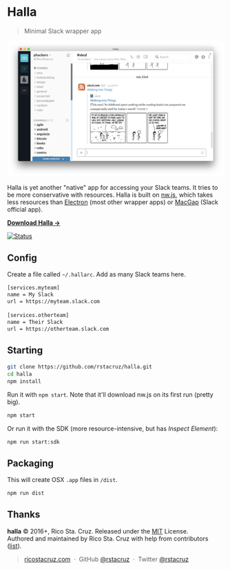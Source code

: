 # Halla

> Minimal Slack wrapper app

![](docs/images/screenshot.png)

Halla is yet another "native" app for accessing your Slack teams. It tries to be more conservative with resources. Halla is built on [nw.js], which takes less resources than [Electron][] (most other wrapper apps) or [MacGap][] (Slack official app).

**[Download Halla →](https://github.com/rstacruz/halla/releases)**

[![Status](https://travis-ci.org/rstacruz/halla.svg?branch=master)](https://travis-ci.org/rstacruz/halla "See test builds")

[nw.js]: http://nwjs.io/
[Electron]: http://electron.atom.io/
[MacGap]: https://macgapproject.github.io/

## Config

Create a file called `~/.hallarc`. Add as many Slack teams here.

```dosini
[services.myteam]
name = My Slack
url = https://myteam.slack.com

[services.otherteam]
name = Their Slack
url = https://otherteam.slack.com
```

## Starting

```sh
git clone https://github.com/rstacruz/halla.git
cd halla
npm install
```

Run it with `npm start`. Note that it'll download nw.js on its first run (pretty big).

```sh
npm start
```

Or run it with the SDK (more resource-intensive, but has *Inspect Element*):

```sh
npm run start:sdk
```

## Packaging

This will create OSX `.app` files in `/dist`.

```sh
npm run dist
```

## Thanks

**halla** © 2016+, Rico Sta. Cruz. Released under the [MIT] License.<br>
Authored and maintained by Rico Sta. Cruz with help from contributors ([list][contributors]).

> [ricostacruz.com](http://ricostacruz.com) &nbsp;&middot;&nbsp;
> GitHub [@rstacruz](https://github.com/rstacruz) &nbsp;&middot;&nbsp;
> Twitter [@rstacruz](https://twitter.com/rstacruz)

[MIT]: http://mit-license.org/
[contributors]: http://github.com/rstacruz/halla/contributors
